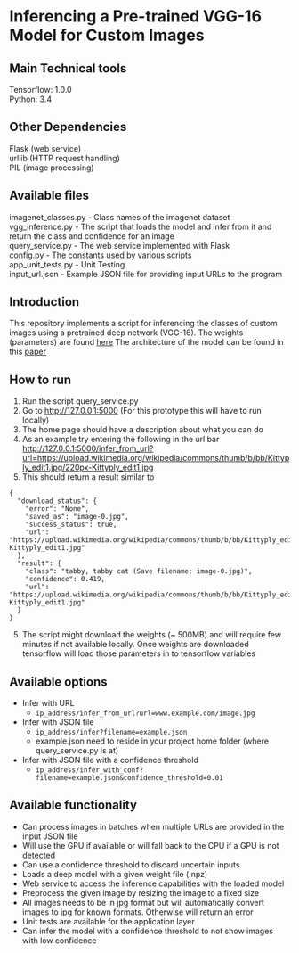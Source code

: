 # Inferencing a Pre-trained VGG-16 Model for Custom Images

## Main Technical tools
Tensorflow: 1.0.0  
Python: 3.4  

## Other Dependencies
Flask (web service)  
urllib (HTTP request handling)  
PIL (image processing)  

## Available files
imagenet_classes.py - Class names of the imagenet dataset  
vgg_inference.py - The script that loads the model and infer from it and return the class and confidence for an image  
query_service.py - The web service implemented with Flask  
config.py - The constants used by various scripts  
app_unit_tests.py - Unit Testing  
input_url.json - Example JSON file for providing input URLs to the program  

## Introduction
This repository implements a script for inferencing the classes of custom images using a pretrained deep network (VGG-16). The weights (parameters) are found [here](https://www.cs.toronto.edu/~frossard/post/vgg16/)
The architecture of the model can be found in this [paper](https://arxiv.org/pdf/1409.1556.pdf)  

## How to run
1. Run the script query_service.py 
2. Go to http://127.0.0.1:5000 (For this prototype this will have to run locally)
3. The home page should have a description about what you can do
4. As an example try entering the following in the url bar http://127.0.0.1:5000/infer_from_url?url=https://upload.wikimedia.org/wikipedia/commons/thumb/b/bb/Kittyply_edit1.jpg/220px-Kittyply_edit1.jpg
5. This should return a result similar to 
```
{
  "download_status": {
    "error": "None", 
    "saved_as": "image-0.jpg", 
    "success_status": true, 
    "url": "https://upload.wikimedia.org/wikipedia/commons/thumb/b/bb/Kittyply_edit1.jpg/220px-Kittyply_edit1.jpg"
  }, 
  "result": {
    "class": "tabby, tabby cat (Save filename: image-0.jpg)", 
    "confidence": 0.419, 
    "url": "https://upload.wikimedia.org/wikipedia/commons/thumb/b/bb/Kittyply_edit1.jpg/220px-Kittyply_edit1.jpg"
  }
}
```
5. The script might download the weights (~ 500MB) and will require few minutes if not available locally. Once weights are downloaded tensorflow will load those parameters in to tensorflow variables


## Available options
* Infer with URL
    * ```ip_address/infer_from_url?url=www.example.com/image.jpg```
* Infer with JSON file
   * ```ip_address/infer?filename=example.json```
   * example.json need to reside in your project home folder (where query_service.py is at)
* Infer with JSON file with a confidence threshold
   * ```ip_address/infer_with_conf?filename=example.json&confidence_threshold=0.01```

## Available functionality
* Can process images in batches when multiple URLs are provided in the input JSON file
* Will use the GPU if available or will fall back to the CPU if a GPU is not detected
* Can use a confidence threshold to discard uncertain inputs
* Loads a deep model with a given weight file (.npz)
* Web service to access the inference capabilities with the loaded model
* Preprocess the given image by resizing the image to a fixed size
* All images needs to be in jpg format but will automatically convert images to jpg for known formats. Otherwise will return an error
* Unit tests are available for the application layer
* Can infer the model with a confidence threshold to not show images with low confidence

